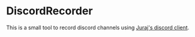 DiscordRecorder
===

This is a small tool to record discord channels using [Juraj's discord client](https://github.com/JurajKubelka/DiscordSt).

